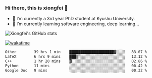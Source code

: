 ### Hi there, this is xiongfei 👋


- 🔭 I’m currently a 3rd year PhD student at Kyushu University.
- 🌱 I’m currently learning software engineering, deep learning...

<!--
**X1on9f31/X1on9f31** is a ✨ _special_ ✨ repository because its `README.md` (this file) appears on your GitHub profile.
Here are some ideas to get you started:
-->

![Xiongfei's GitHub stats](https://github-readme-stats.vercel.app/api?username=X1on9f31)


[![wakatime](https://wakatime.com/badge/user/9e8d5516-d162-43e7-9563-87295d455a71.svg)](https://wakatime.com/@9e8d5516-d162-43e7-9563-87295d455a71)

<!--START_SECTION:waka-->

```txt
Other        39 hrs 1 min    ████████████████████▓░░░░   83.07 %
LaTeX        6 hrs 9 mins    ███▒░░░░░░░░░░░░░░░░░░░░░   13.12 %
C++          1 hr 20 mins    ▓░░░░░░░░░░░░░░░░░░░░░░░░   02.86 %
Python       11 mins         ░░░░░░░░░░░░░░░░░░░░░░░░░   00.42 %
Google Doc   9 mins          ░░░░░░░░░░░░░░░░░░░░░░░░░   00.32 %
```

<!--END_SECTION:waka-->

